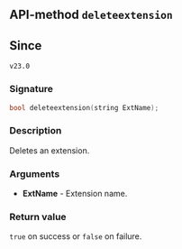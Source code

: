 ## API-method `deleteextension`

## Since 
`v23.0`

### Signature
``` c++
bool deleteextension(string ExtName);
```

### Description
Deletes an extension.

### Arguments
- **ExtName** - Extension name.

### Return value
`true` on success or `false` on failure.
